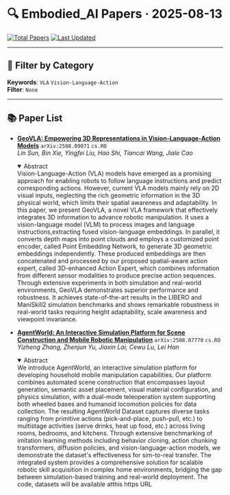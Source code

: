 # 🔍 Embodied_AI Papers · 2025-08-13

[![Total Papers](https://img.shields.io/badge/Papers-2-2688EB)]()
[![Last Updated](https://img.shields.io/badge/dynamic/json?url=https://api.github.com/repos/tavish9/awesome-daily-AI-arxiv/commits/main&query=%24.commit.author.date&label=updated&color=orange)]()

---

## 📌 Filter by Category
**Keywords**: `VLA` `Vision-Language-Action`  
**Filter**: `None`

---

## 📚 Paper List

- **[GeoVLA: Empowering 3D Representations in Vision-Language-Action Models](https://arxiv.org/abs/2508.09071)**  `arXiv:2508.09071`  `cs.RO`  
  _Lin Sun, Bin Xie, Yingfei Liu, Hao Shi, Tiancai Wang, Jiale Cao_
  <details open><summary>Abstract</summary>
  Vision-Language-Action (VLA) models have emerged as a promising approach for enabling robots to follow language instructions and predict corresponding actions. However, current VLA models mainly rely on 2D visual inputs, neglecting the rich geometric information in the 3D physical world, which limits their spatial awareness and adaptability. In this paper, we present GeoVLA, a novel VLA framework that effectively integrates 3D information to advance robotic manipulation. It uses a vision-language model (VLM) to process images and language instructions,extracting fused vision-language embeddings. In parallel, it converts depth maps into point clouds and employs a customized point encoder, called Point Embedding Network, to generate 3D geometric embeddings independently. These produced embeddings are then concatenated and processed by our proposed spatial-aware action expert, called 3D-enhanced Action Expert, which combines information from different sensor modalities to produce precise action sequences. Through extensive experiments in both simulation and real-world environments, GeoVLA demonstrates superior performance and robustness. It achieves state-of-the-art results in the LIBERO and ManiSkill2 simulation benchmarks and shows remarkable robustness in real-world tasks requiring height adaptability, scale awareness and viewpoint invariance.
  </details>

- **[AgentWorld: An Interactive Simulation Platform for Scene Construction and Mobile Robotic Manipulation](https://arxiv.org/abs/2508.07770)**  `arXiv:2508.07770`  `cs.RO`  
  _Yizheng Zhang, Zhenjun Yu, Jiaxin Lai, Cewu Lu, Lei Han_
  <details open><summary>Abstract</summary>
  We introduce AgentWorld, an interactive simulation platform for developing household mobile manipulation capabilities. Our platform combines automated scene construction that encompasses layout generation, semantic asset placement, visual material configuration, and physics simulation, with a dual-mode teleoperation system supporting both wheeled bases and humanoid locomotion policies for data collection. The resulting AgentWorld Dataset captures diverse tasks ranging from primitive actions (pick-and-place, push-pull, etc.) to multistage activities (serve drinks, heat up food, etc.) across living rooms, bedrooms, and kitchens. Through extensive benchmarking of imitation learning methods including behavior cloning, action chunking transformers, diffusion policies, and vision-language-action models, we demonstrate the dataset's effectiveness for sim-to-real transfer. The integrated system provides a comprehensive solution for scalable robotic skill acquisition in complex home environments, bridging the gap between simulation-based training and real-world deployment. The code, datasets will be available atthis https URL
  </details>
